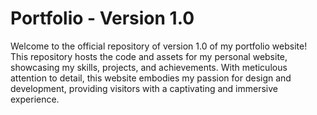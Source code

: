 # Portfolio - Version 1.0 
Welcome to the official repository of version 1.0 of my portfolio website! This repository hosts the code and assets for my personal website, showcasing my skills, projects, and achievements. With meticulous attention to detail, this website embodies my passion for design and development, providing visitors with a captivating and immersive experience.
